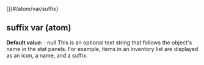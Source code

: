 []{#/atom/var/suffix}
## suffix var (atom)
**Default value:**
:   null
This is an optional text string that follows the object\'s name in the
stat panels. For example, items in an inventory list are displayed as an
icon, a name, and a suffix.